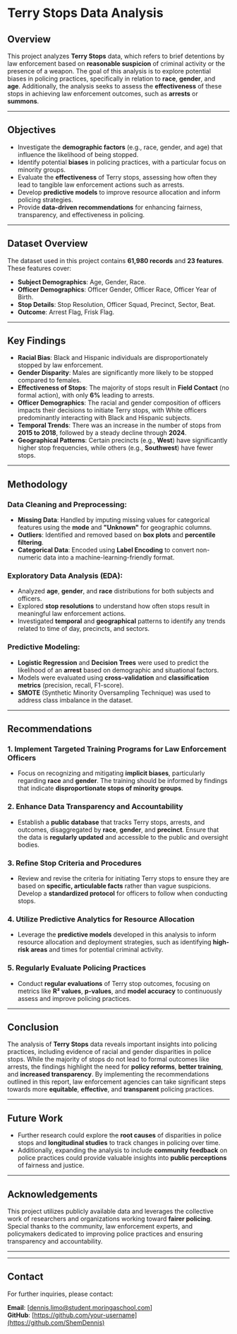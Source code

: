 # Terry Stops Data Analysis

## Overview

This project analyzes **Terry Stops** data, which refers to brief detentions by law enforcement based on **reasonable suspicion** of criminal activity or the presence of a weapon. The goal of this analysis is to explore potential biases in policing practices, specifically in relation to **race**, **gender**, and **age**. Additionally, the analysis seeks to assess the **effectiveness** of these stops in achieving law enforcement outcomes, such as **arrests** or **summons**.

---

## Objectives

- Investigate the **demographic factors** (e.g., race, gender, and age) that influence the likelihood of being stopped.
- Identify potential **biases** in policing practices, with a particular focus on minority groups.
- Evaluate the **effectiveness** of Terry stops, assessing how often they lead to tangible law enforcement actions such as arrests.
- Develop **predictive models** to improve resource allocation and inform policing strategies.
- Provide **data-driven recommendations** for enhancing fairness, transparency, and effectiveness in policing.

---

## Dataset Overview

The dataset used in this project contains **61,980 records** and **23 features**. These features cover:
- **Subject Demographics**: Age, Gender, Race.
- **Officer Demographics**: Officer Gender, Officer Race, Officer Year of Birth.
- **Stop Details**: Stop Resolution, Officer Squad, Precinct, Sector, Beat.
- **Outcome**: Arrest Flag, Frisk Flag.

---

## Key Findings

- **Racial Bias**: Black and Hispanic individuals are disproportionately stopped by law enforcement.
- **Gender Disparity**: Males are significantly more likely to be stopped compared to females.
- **Effectiveness of Stops**: The majority of stops result in **Field Contact** (no formal action), with only **6%** leading to arrests.
- **Officer Demographics**: The racial and gender composition of officers impacts their decisions to initiate Terry stops, with White officers predominantly interacting with Black and Hispanic subjects.
- **Temporal Trends**: There was an increase in the number of stops from **2015 to 2018**, followed by a steady decline through **2024**.
- **Geographical Patterns**: Certain precincts (e.g., **West**) have significantly higher stop frequencies, while others (e.g., **Southwest**) have fewer stops.

---

## Methodology

### Data Cleaning and Preprocessing:
- **Missing Data**: Handled by imputing missing values for categorical features using the **mode** and **"Unknown"** for geographic columns.
- **Outliers**: Identified and removed based on **box plots** and **percentile filtering**.
- **Categorical Data**: Encoded using **Label Encoding** to convert non-numeric data into a machine-learning-friendly format.

### Exploratory Data Analysis (EDA):
- Analyzed **age**, **gender**, and **race** distributions for both subjects and officers.
- Explored **stop resolutions** to understand how often stops result in meaningful law enforcement actions.
- Investigated **temporal** and **geographical** patterns to identify any trends related to time of day, precincts, and sectors.

### Predictive Modeling:
- **Logistic Regression** and **Decision Trees** were used to predict the likelihood of an **arrest** based on demographic and situational factors.
- Models were evaluated using **cross-validation** and **classification metrics** (precision, recall, F1-score).
- **SMOTE** (Synthetic Minority Oversampling Technique) was used to address class imbalance in the dataset.

---

## Recommendations

### **1. Implement Targeted Training Programs for Law Enforcement Officers**
- Focus on recognizing and mitigating **implicit biases**, particularly regarding **race** and **gender**. The training should be informed by findings that indicate **disproportionate stops of minority groups**.

### **2. Enhance Data Transparency and Accountability**
- Establish a **public database** that tracks Terry stops, arrests, and outcomes, disaggregated by **race**, **gender**, and **precinct**. Ensure that the data is **regularly updated** and accessible to the public and oversight bodies.

### **3. Refine Stop Criteria and Procedures**
- Review and revise the criteria for initiating Terry stops to ensure they are based on **specific, articulable facts** rather than vague suspicions. Develop a **standardized protocol** for officers to follow when conducting stops.

### **4. Utilize Predictive Analytics for Resource Allocation**
- Leverage the **predictive models** developed in this analysis to inform resource allocation and deployment strategies, such as identifying **high-risk areas** and times for potential criminal activity.

### **5. Regularly Evaluate Policing Practices**
- Conduct **regular evaluations** of Terry stop outcomes, focusing on metrics like **R² values**, **p-values**, and **model accuracy** to continuously assess and improve policing practices.

---

## Conclusion

The analysis of **Terry Stops** data reveals important insights into policing practices, including evidence of racial and gender disparities in police stops. While the majority of stops do not lead to formal outcomes like arrests, the findings highlight the need for **policy reforms**, **better training**, and **increased transparency**. By implementing the recommendations outlined in this report, law enforcement agencies can take significant steps towards more **equitable**, **effective**, and **transparent** policing practices.

---

## Future Work

- Further research could explore the **root causes** of disparities in police stops and **longitudinal studies** to track changes in policing over time.
- Additionally, expanding the analysis to include **community feedback** on police practices could provide valuable insights into **public perceptions** of fairness and justice.

---

## Acknowledgements

This project utilizes publicly available data and leverages the collective work of researchers and organizations working toward **fairer policing**. Special thanks to the community, law enforcement experts, and policymakers dedicated to improving police practices and ensuring transparency and accountability.

---
---

## Contact

For further inquiries, please contact:

**Email**: [dennis.limo@student.moringaschool.com]  
**GitHub**: [https://github.com/your-username](https://github.com/ShemDennis)

